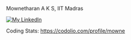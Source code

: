  
Mownetharan A K S, IIT Madras

<a href="https://www.linkedin.com/in/mowne" target="_blank">
  <img src="https://content.linkedin.com/content/dam/me/business/en-us/amp/brand-site/v2/bg/LI-Bug.svg.original.svg" alt="My LinkedIn">
</a>

Coding Stats: https://codolio.com/profile/mowne
